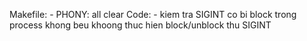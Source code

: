 Makefile:
    - PHONY: all clear
Code:
    - kiem tra SIGINT co bi block trong process khong
    beu khoong thuc hien block/unblock thu SIGINT